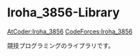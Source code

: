 # Iroha_3856-Library

[AtCoder:Iroha_3856](atcoder.jp/users/Iroha_3856)
[CodeForces:Iroha_3856](https://codeforces.com/profile/Iroha_3856)

競技プログラミングのライブラリです。